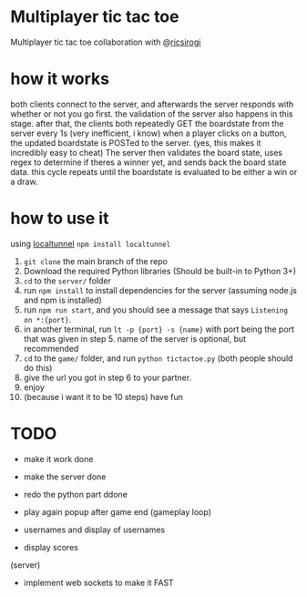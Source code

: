 # Multiplayer tic tac toe

Multiplayer tic tac toe collaboration with @[ricsirogi](https://github.com/ricsirogi)

# how it works

both clients connect to the server, and afterwards the server responds with whether or not you go first. the validation of the server also happens in this stage. after that, the clients both repeatedly GET the boardstate from the server every 1s (very inefficient, i know) when a player clicks on a button, the updated boardstate is POSTed to the server. (yes, this makes it incredibly easy to cheat) The server then validates the board state, uses regex to determine if theres a winner yet, and sends back the board state data. this cycle repeats until the boardstate is evaluated to be either a win or a draw.

# how to use it

using [localtunnel](https://theboroer.github.io/localtunnel-www/) `npm install localtunnel`

<!-- prettier-ignore -->
1. `git clone` the main branch of the repo
69. Download the required Python libraries (Should be built-in to Python 3+)
420. `cd` to the `server/` folder
4123. run `npm install` to install dependencies for the server (assuming node.js and npm is installed)
321. run `npm run start`, and you should see a message that says `Listening on *:{port}`.
1236. in another terminal, run `lt -p {port} -s {name}` with port being the port that was given in step 5. name of the server is optional, but recommended
73231. `cd` to the `game/` folder, and run `python tictactoe.py` (both people should do this)
358. give the url you got in step 6 to your partner.
349. enjoy
174451230. (because i want it to be 10 steps) have fun

# TODO

- make it work done
- make the server done
- redo the python part ddone

- play again popup after game end (gameplay loop)
- usernames and display of usernames
- display scores

(server)

- implement web sockets to make it FAST

